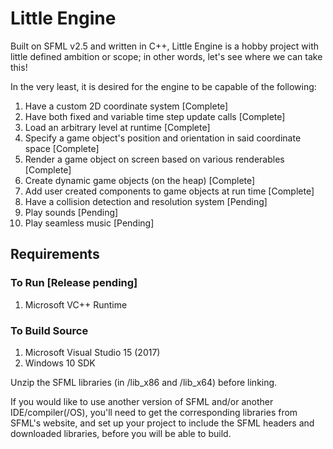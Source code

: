 # Little Engine

Built on SFML v2.5 and written in C++, Little Engine is a hobby project with little defined ambition or scope; in other words, let's see where we can take this! 

In the very least, it is desired for the engine to be capable of the following:
1. Have a custom 2D coordinate system [Complete]
2. Have both fixed and variable time step update calls [Complete]
3. Load an arbitrary level at runtime [Complete]
4. Specify a game object's position and orientation in said coordinate space [Complete]
5. Render a game object on screen based on various renderables [Complete]
6. Create dynamic game objects (on the heap) [Complete]
7. Add user created components to game objects at run time [Complete]
8. Have a collision detection and resolution system [Pending]
9. Play sounds [Pending]
10. Play seamless music [Pending]

## Requirements

### To Run [Release pending]
1. Microsoft VC++ Runtime

### To Build Source
1. Microsoft Visual Studio 15 (2017)
2. Windows 10 SDK

Unzip the SFML libraries (in /lib_x86 and /lib_x64) before linking.

If you would like to use another version of SFML and/or another IDE/compiler(/OS), you'll need to get the corresponding libraries from SFML's website, and set up your project to include the SFML headers and downloaded libraries, before you will be able to build.

